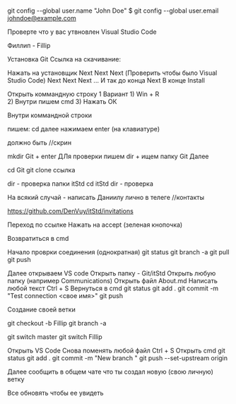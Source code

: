 # 


git config --global user.name "John Doe"
$ git config --global user.email johndoe@example.com


Проверте что у вас утвновлен Visual Studio Code 

Филлип - Fillip 

Установка Git 
Ссылка на скачивание: 

Нажать на установщик 
Next 
Next 
Next (Проверить чтобы было Visual Studio Code)
Next 
Next 
Next 
... И так до конца Next 
В конце Install 


Открыть коммандную строку 
    1 Вариант
        1) Win + R  
        2) Внутри пишем cmd 
        3) Нажать ОК

Внутри коммандной строки 

пишем: cd 
далее нажимаем enter (на клавиатуре)

должно быть //скрин 

mkdir Git + enter 
ДЛя проверки пишем dir + ищем папку Git 
Далее 

cd Git 
git clone ccылка

dir - проверка папки itStd 
cd itStd
dir - проверка 

На всякий случай - написать Даниилу лично в телеге 
//контакты 


https://github.com/DenVuy/itStd/invitations

Переход по ссылке 
Нажать на accept (зеленая кнопочка)

Возвратиться в cmd

Начало проврки соединения (однократная)
git status
git branch -a
git pull
git push

Далее открываем VS code 
Открыть папку - Git/itStd 
Открыть любую папку (например Communications)
Открыть файл About.md 
Написать любой текст
Ctrl + S 
Вернуться в cmd 
git status 
git add . 
git commit -m "Test connection <свое имя>"
git push


Создание своей ветки 

git checkout -b Fillip
git branch -a

git switch master
git switch Fillip

Открыть VS Code 
Снова поменять любой файл 
Ctrl + S 
Открыть cmd 
git status 
git add . 
git commit -m "New branch <Example>"
git push --set-upstream origin <Example>

Далее сообщить в общем чате что ты создал новую (свою личную) ветку 

Все обновять чтобы ее увидеть 




